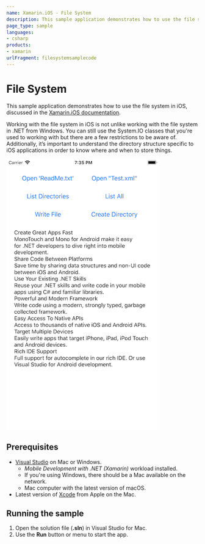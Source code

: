 ```yaml
---
name: Xamarin.iOS - File System
description: This sample application demonstrates how to use the file system in iOS Working with the file system in iOS is not unlike working with the file...
page_type: sample
languages:
- csharp
products:
- xamarin
urlFragment: filesystemsamplecode
---
```

# File System

This sample application demonstrates how to use the file system in iOS, discussed in the [Xamarin.iOS documentation](https://docs.microsoft.com/xamarin/ios/app-fundamentals/file-system).

Working with the file system in iOS is not unlike working with the file system in .NET from Windows.
You can still use the System.IO classes that you're used to working with but there
are a few restrictions to be aware of.
Additionally, it’s important to understand the directory structure specific to iOS
applications in order to know where and when to store things.

![iOS app that loads and saves to the file system](Screenshots/FileSystem01.png)

## Prerequisites

- [Visual Studio](https://visualstudio.microsoft.com/) on Mac or Windows.
  - _Mobile Development with .NET (Xamarin)_ workload installed.
  - If you're using Windows, there should be a Mac available on the network.
  - Mac computer with the latest version of macOS.
- Latest version of [Xcode](https://developer.apple.com/xcode/) from Apple on the Mac.

## Running the sample

1. Open the solution file (**.sln**) in Visual Studio for Mac.
1. Use the **Run** button or menu to start the app.
